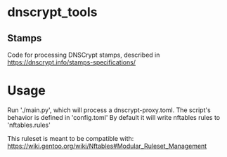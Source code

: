 # dnscrypt_tools

## Stamps

Code for processing DNSCrypt stamps, described in https://dnscrypt.info/stamps-specifications/

# Usage

Run './main.py', which will process a dnscrypt-proxy.toml.
The script's behavior is defined in 'config.toml'
By default it will write nftables rules to 'nftables.rules'

This ruleset is meant to be compatible with: https://wiki.gentoo.org/wiki/Nftables#Modular_Ruleset_Management
